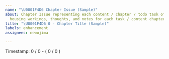 ```yaml
---
name: "\U0001F4D6 Chapter Issue (Sample)"
about: Chapter Issue representing each content / chapter / todo task of the project,
  housing workings, thoughts, and notes for each task / content chapter.
title: "\U0001F4D6 0 - Chapter Title (Sample)"
labels: enhancement
assignees: newojima

---
```


Timestamp: 0 / 0 - ( 0 / 0 )
